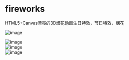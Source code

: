 # fireworks

HTML5+Canvas漂亮的3D烟花动画生日特效，节日特效，烟花

![image](https://camo.githubusercontent.com/9a3cf8f21fb90e8adbfdcaeda125879d862a6373/687474703a2f2f6d6d62697a2e717069632e636e2f6d6d62697a5f6a70672f6c4e6961683966715165306a4a516963344475727247336d586553487959615641614d38586962376962674956766e5557386e3648613939684f635a525156797a526a6963696233796e6b415a444d5556417156596c4e4236506c772f303f77785f666d743d6a706567)

![image](https://camo.githubusercontent.com/7f2ea12f91589b711ed1aed14247902cfdad4621/687474703a2f2f6d6d62697a2e717069632e636e2f6d6d62697a5f6a70672f6c4e6961683966715165306a4a516963344475727247336d5865534879596156416135443269616e356a764d717861705a525449385642656169616a6a5a67784a475a7443504f583761387a65513771484e6a4b6667356b38772f303f77785f666d743d6a706567)  
![image](https://camo.githubusercontent.com/816a140c268895b345a925d59fc6d2a216a818c1/687474703a2f2f6d6d62697a2e717069632e636e2f6d6d62697a5f6a70672f6c4e6961683966715165306a4a516963344475727247336d586553487959615641617564664469617a346174414d30747a49417246426f323677316b324a58325534714763766963696145306f64714e754830595a4434334d6f672f303f77785f666d743d6a706567)  
![image](https://camo.githubusercontent.com/db7e541fba0042fd8e971ccfbdbeb1f70c0f41d2/687474703a2f2f6d6d62697a2e717069632e636e2f6d6d62697a5f6a70672f6c4e6961683966715165306a4a516963344475727247336d58655348795961564161536f7346613659794458696352567a67797769614945364c376c38644948394e6a34354355687a3953423439637030776f57596961436c31672f303f77785f666d743d6a706567)  
